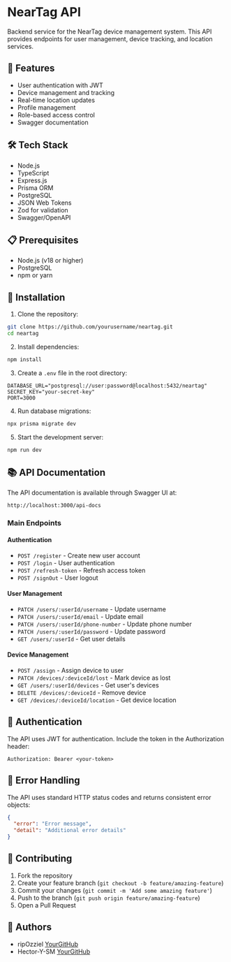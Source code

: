 # NearTag API

Backend service for the NearTag device management system. This API provides endpoints for user management, device tracking, and location services.

## 🚀 Features

- User authentication with JWT
- Device management and tracking
- Real-time location updates
- Profile management
- Role-based access control
- Swagger documentation

## 🛠 Tech Stack

- Node.js
- TypeScript
- Express.js
- Prisma ORM
- PostgreSQL
- JSON Web Tokens
- Zod for validation
- Swagger/OpenAPI

## 📋 Prerequisites

- Node.js (v18 or higher)
- PostgreSQL
- npm or yarn

## 🔧 Installation

1. Clone the repository:
```bash
git clone https://github.com/yourusername/neartag.git
cd neartag
```

2. Install dependencies:
```bash
npm install
```

3. Create a `.env` file in the root directory:
```env
DATABASE_URL="postgresql://user:password@localhost:5432/neartag"
SECRET_KEY="your-secret-key"
PORT=3000
```

4. Run database migrations:
```bash
npx prisma migrate dev
```

5. Start the development server:
```bash
npm run dev
```

## 📚 API Documentation

The API documentation is available through Swagger UI at:
```
http://localhost:3000/api-docs
```

### Main Endpoints

#### Authentication
- `POST /register` - Create new user account
- `POST /login` - User authentication
- `POST /refresh-token` - Refresh access token
- `POST /signOut` - User logout

#### User Management
- `PATCH /users/:userId/username` - Update username
- `PATCH /users/:userId/email` - Update email
- `PATCH /users/:userId/phone-number` - Update phone number
- `PATCH /users/:userId/password` - Update password
- `GET /users/:userId` - Get user details

#### Device Management
- `POST /assign` - Assign device to user
- `PATCH /devices/:deviceId/lost` - Mark device as lost
- `GET /users/:userId/devices` - Get user's devices
- `DELETE /devices/:deviceId` - Remove device
- `GET /devices/:deviceId/location` - Get device location

## 🔐 Authentication

The API uses JWT for authentication. Include the token in the Authorization header:
```
Authorization: Bearer <your-token>
```


## 📝 Error Handling

The API uses standard HTTP status codes and returns consistent error objects:
```json
{
  "error": "Error message",
  "detail": "Additional error details"
}
```

## 🤝 Contributing

1. Fork the repository
2. Create your feature branch (`git checkout -b feature/amazing-feature`)
3. Commit your changes (`git commit -m 'Add some amazing feature'`)
4. Push to the branch (`git push origin feature/amazing-feature`)
5. Open a Pull Request


## 👥 Authors

- ripOzziel [YourGitHub](https://github.com/ripOzziel)
- Hector-Y-SM [YourGitHub](https://github.com/Hector-Y-SM)

